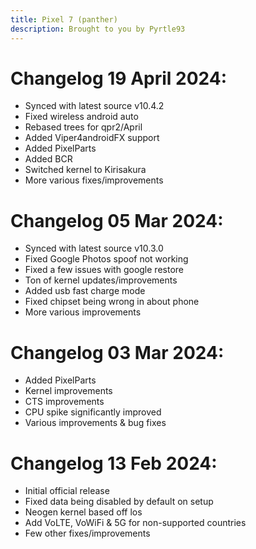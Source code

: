 ```yaml
---
title: Pixel 7 (panther)
description: Brought to you by Pyrtle93
---
```


# Changelog 19 April 2024:

- Synced with latest source v10.4.2
- Fixed wireless android auto
- Rebased trees for qpr2/April
- Added Viper4androidFX support
- Added PixelParts
- Added BCR
- Switched kernel to Kirisakura
- More various fixes/improvements

# Changelog 05 Mar 2024:

- Synced with latest source v10.3.0
- Fixed Google Photos spoof not working
- Fixed a few issues with google restore
- Ton of kernel updates/improvements
- Added usb fast charge mode
- Fixed chipset being wrong in about phone
- More various improvements

# Changelog 03 Mar 2024:

- Added PixelParts
- Kernel improvements
- CTS improvements
- CPU spike significantly improved
- Various improvements & bug fixes

# Changelog 13 Feb 2024:

- Initial official release
- Fixed data being disabled by default on setup
- Neogen kernel based off los
- Add VoLTE, VoWiFi & 5G for non-supported countries
- Few other fixes/improvements
